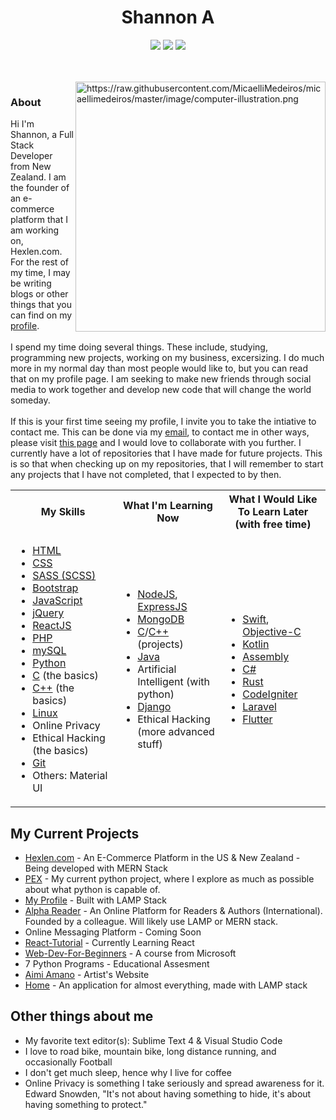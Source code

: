 <h1 align="center">Shannon A</h1>

<p align="center">
  <img src="https://visitor-badge.laobi.icu/badge?page_id=shannon-nz" id="counter">
  <img src="https://img.shields.io/website-up-up-green-green/http/cv.lbesson.qc.to.svg">
  <img src="https://img.shields.io/badge/Ask%20me-anything-1abc9c.svg">
</p>
<br><br>
<img src="https://raw.githubusercontent.com/MicaelliMedeiros/micaellimedeiros/master/image/computer-illustration.png" min-width="400px" max-width="400px" width="400px" align="right" alt="https://raw.githubusercontent.com/MicaelliMedeiros/micaellimedeiros/master/image/computer-illustration.png">

<p align="left"> 
		<h3>About</h3>
Hi I'm Shannon, a Full Stack Developer from New Zealand. I am the founder of an e-commerce platform that I am working on, Hexlen.com. For the rest of my time, I may be writing blogs or other things that you can find on my <a href="https://www.shannon.rf.gd/">profile</a>.
<br><br>
I spend my time doing several things. These include, studying, programming new projects, working on my business, excersizing. I do much more in my normal day than most people would like to, but you can read that on my profile page. I am seeking to make new friends through social media to work together and develop new code that will change the world someday.
<br><br>
If this is your first time seeing my profile, I invite you to take the intiative to contact me. This can be done via my <a href="mailto:slekupvimplyrataqq@protonmail.com">email</a>, to contact me in other ways, please visit <a href="https://www.shannon.rf.gd/?page=contact">this page</a> and I would love to collaborate with you further. I currently have a lot of repositories that I have made for future projects. This is so that when checking up on my repositories, that I will remember to start any projects that I have not completed, that I expected to by then. 
</p>

<table>
  <tbody>
    <tr>
      <th>My Skills</th>
      <th>What I'm Learning Now</th>
      <th>What I Would Like To Learn Later (with free time)</th>
    </tr>
    <tr>
      <td width="33%">
				<ul>
					<li><a href="https://www.w3schools.com/html/" target="_blank">HTML</a></li>
					<li><a href="https://www.w3schools.com/Css/" target="_blank">CSS</a></li>
					<li><a href="https://www.w3schools.com/Css/" target="_blank">SASS (SCSS)</a></li>
					<li><a href="https://getbootstrap.com/" target="_blank">Bootstrap</a></li>
					<li><a href="https://www.javascript.com/" target="_blank">JavaScript</a></li>
					<li><a href="https://jquery.com/" target="_blank">jQuery</a></li>
					<li><a href="https://reactjs.org/" target="_blank">ReactJS</a></li>
					<li><a href="https://www.php.net/" target="_blank">PHP</a></li>
					<li><a href="https://www.mysql.com/" target="_blank">mySQL</a></li>
					<li><a href="https://www.python.org/" target="_blank">Python</a></li>
					<li><a href="https://www.tutorialspoint.com/cprogramming/index.htm" target="_blank">C</a> (the basics)</li>
					<li><a href="https://www.w3schools.com/cpp/cpp_intro.asp" target="_blank">C++</a> (the basics)</li>
					<li><a href="https://www.linux.org/" target="_blank">Linux</a></li>
					<li>Online Privacy</li>
					<li>Ethical Hacking (the basics)</li>
					<li><a href="https://git-scm.com/" target="_blank">Git</a></li>
					<li>Others: Material UI</li>
				</ul> 
			</td>
      <td width="33%">
				<ul>
					<li><a href="https://nodejs.org/en/" target="_blank">NodeJS</a>, <a href="https://expressjs.com/" target="_blank">ExpressJS</a></li>
					<li><a href="https://www.mongodb.com/" target="_blank">MongoDB</a></li>
					<li><a href="https://www.tutorialspoint.com/cprogramming/index.htm" target="_blank">C</a>/<a href="https://www.w3schools.com/cpp/cpp_intro.asp" target="_blank">C++</a> (projects)</li>
					<li><a href="https://www.java.com/en/" target="_blank">Java</a></li>
					<li>Artificial Intelligent (with python)</li>
					<li><a href="https://www.djangoproject.com/" target="_blank">Django</a></li>
					<li>Ethical Hacking (more advanced stuff)</li>
				</ul>
			</td>
      <td width="33%">
				<ul>
					<li><a href="https://developer.apple.com/swift/" target="_blank">Swift</a>, <a href="https://developer.apple.com/library/archive/documentation/Cocoa/Conceptual/ProgrammingWithObjectiveC/Introduction/Introduction.html" target="_blank">Objective-C</a></li>
					<li><a href="https://kotlinlang.org/" target="_blank">Kotlin</a></li>
					<li><a href="https://www.tutorialspoint.com/assembly_programming/index.htm" target="_blank">Assembly</a></li>
					<li><a href="https://docs.microsoft.com/en-us/dotnet/csharp/" target="_blank">C#</a></li>
					<li><a href="https://www.rust-lang.org/" target="_blank">Rust</a></li>
					<li><a href="https://codeigniter.com/" target="_blank">CodeIgniter</a></li>
					<li><a href="https://laravel.com/" target="_blank">Laravel</a></li>
					<li><a href="https://flutter.dev/" target="_blank">Flutter</a></li>
				</ul>
			</td>
    </tr>
  </tbody>
</table>

## My Current Projects
<ul>
	<li><a href="https://www.hexlen.com/">Hexlen.com</a> - An E-Commerce Platform in the US & New Zealand - Being developed with MERN Stack</li>
	<li><a href="https://github.com/shannon-nz/PEX">PEX</a> - My current python project, where I explore as much as possible about what python is capable of.</li>
	<li><a href="https://www.shannon.rf.gd/">My Profile</a> - Built with LAMP Stack</li>
	<li><a href="https://github.com/Alpha-Reader">Alpha Reader</a> - An Online Platform for Readers & Authors (International). Founded by a colleague. Will likely use LAMP or MERN stack.</li>
	<li>Online Messaging Platform - Coming Soon</li>
	<li><a href="https://github.com/shannon-nz/React-Tutorial">React-Tutorial</a> - Currently Learning React</li>
	<li><a href="https://github.com/microsoft/Web-Dev-For-Beginners">Web-Dev-For-Beginners</a> - A course from Microsoft</li>
	<li>7 Python Programs - Educational Assesment</li>
	<li><a href="https://github.com/shannon-nz/aimiamano">Aimi Amano</a> - Artist's Website</li>
	<li><a href="https://github.com/shannon-nz/home">Home</a> - An application for almost everything, made with LAMP stack</li>
</ul>

<h2>Other things about me</h2>
<ul>
  <li>My favorite text editor(s): Sublime Text 4 & Visual Studio Code</li>
  <li>I love to road bike, mountain bike, long distance running, and occasionally Football</li>
  <li>I don't get much sleep, hence why I live for coffee</li>
  <li>Online Privacy is something I take seriously and spread awareness for it. Edward Snowden, "It's not about having something to hide, it's about having something to protect."</li>
</ul>

<br>

<!--
 Stats, I have commented this out
<h2 align="center">Stats</h2>
<p align="center">
	<img src="https://github-readme-streak-stats.herokuapp.com?user=shannon-nz&theme=gruvbox_duo" align="center" alt="https://www.shannon.rf.gd/page=home"  
	<img width="57%" src="https://github-readme-stats.vercel.app/api?username=shannon-nz&show_icons=true&theme=chartreuse-dark">
	<img width="39%" src="https://github-readme-stats.vercel.app/api/top-langs/?username=shannon-nz&langs_count=3&hide_title=true&hide_border=true&theme=chartreuse-dark"/>
</p>

<h2>Support Me</h2>
<p><a href="https://www.buymeacoffee.com/shannonnz"> <img align="left" src="https://cdn.buymeacoffee.com/buttons/v2/default-yellow.png" height="50" width="210" alt="shannonnz" /></a></p>
 -->
